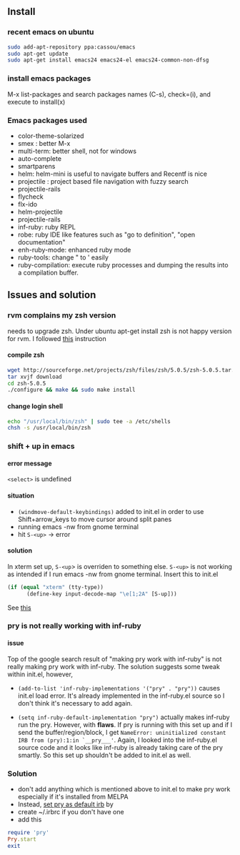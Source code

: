 ## Install
### recent emacs on ubuntu

``` bash
sudo add-apt-repository ppa:cassou/emacs
sudo apt-get update
sudo apt-get install emacs24 emacs24-el emacs24-common-non-dfsg
```

### install emacs packages
M-x list-packages and search packages names (C-s), check=(i), and execute to install(x)

### Emacs packages used
* color-theme-solarized
* smex : better M-x
* multi-term: better shell, not for windows
* auto-complete
* smartparens
* helm: helm-mini is useful to navigate buffers and Recentf is nice
* projectile : project based file navigation with fuzzy search
* projectile-rails
* flycheck
* flx-ido
* helm-projectile
* projectile-rails
* inf-ruby: ruby REPL
* robe: ruby IDE like features such as "go to definition", "open documentation"
* enh-ruby-mode: enhanced ruby mode
* ruby-tools: change " to ' easily
* ruby-compilation: execute ruby processes and dumping the results into a compilation buffer. 

## Issues and solution
### rvm complains my zsh version
needs to upgrade zsh. Under ubuntu apt-get install zsh is not happy version for rvm. I followed [this](http://michaelheap.com/installing-zsh-5-0-on-centos-5-7/) instruction
#### compile zsh
``` bash
wget http://sourceforge.net/projects/zsh/files/zsh/5.0.5/zsh-5.0.5.tar.bz2/download
tar xvjf download
cd zsh-5.0.5
./configure && make && sudo make install
```
#### change login shell
``` bash
echo "/usr/local/bin/zsh" | sudo tee -a /etc/shells
chsh -s /usr/local/bin/zsh
```

### shift + up in emacs
#### error message
`<select>` is undefined

#### situation
* `(windmove-default-keybindings)` added to init.el in order to use Shift+arrow_keys to move cursor around split panes
* running emacs -nw from gnome terminal
* hit `S-<up>` -> error

#### solution
In xterm set up, `S-<up`> is overriden to something else. `S-<up>` is not working as intended if I run emacs -nw from gnome terminal. Insert this to init.el
``` lisp
(if (equal "xterm" (tty-type))
      (define-key input-decode-map "\e[1;2A" [S-up]))
```
See [this](http://lists.gnu.org/archive/html/help-gnu-emacs/2011-05/msg00211.html)

### pry is not really working with inf-ruby
#### issue
Top of the google search result of "making pry work with inf-ruby" is not really making pry work with inf-ruby. The solution suggests some tweak within init.el, however,

* ```(add-to-list 'inf-ruby-implementations '("pry" . "pry"))``` causes init.el load error. It's already implemented in the inf-ruby.el source so I don't think it's necessary to add again.

* ```(setq inf-ruby-default-implementation "pry")``` actually makes inf-ruby run the pry. However, with **flaws**. If pry is running with this set up and if I send the buffer/region/block, I get ```NameError: uninitialized constant IRB from (pry):1:in `__pry___'```. Again, I looked into the inf-ruby.el source code and it looks like inf-ruby is already taking care of the pry smartly. So this set up shouldn't be added to init.el as well.

### Solution
* don't add anything which is mentioned above to init.el to make pry work especially if it's installed from MELPA
* Instead, [set pry as default irb](http://blog.revathskumar.com/2012/11/set-pry-as-default-irb.html) by
 * create ~/.irbrc if you don't have one
 * add this
  ```ruby 
require 'pry'
Pry.start
exit
